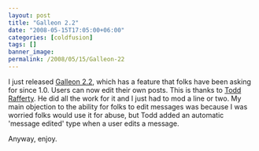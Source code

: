 ```yaml
---
layout: post
title: "Galleon 2.2"
date: "2008-05-15T17:05:00+06:00"
categories: [coldfusion]
tags: []
banner_image: 
permalink: /2008/05/15/Galleon-22
---
```


I just released <a href="http://galleon.riaforge.org">Galleon 2.2</a>, which has a feature that folks have been asking for since 1.0. Users can now edit their own posts. This is thanks to <a href="http://web-rat.com/">Todd Rafferty</a>. He did all the work for it and I just had to mod a line or two. My main objection to the ability for folks to edit messages was because I was worried folks would use it for abuse, but Todd added an automatic 'message edited' type when a user edits a message.

Anyway, enjoy.